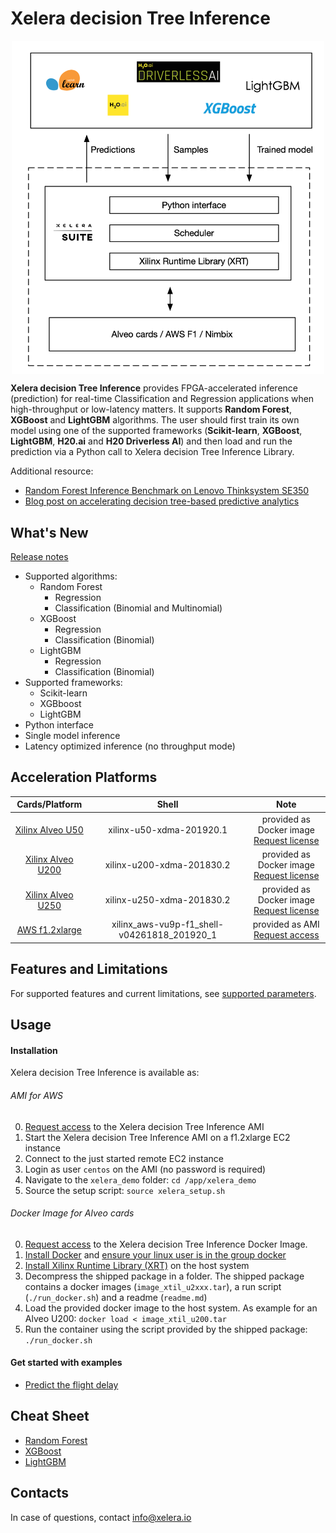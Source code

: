 # Xelera decision Tree Inference

<p align="center">
<img src="docs/images/Tree_Inference_overview.png" align="middle" width="500"/>
</p>

**Xelera decision Tree Inference** provides FPGA-accelerated inference (prediction) for real-time Classification and Regression applications when high-throughput or low-latency matters. It supports **Random Forest**, **XGBoost** and **LightGBM** algorithms. The user should first train its own model using one of the supported frameworks (**Scikit-learn**, **XGBoost**, **LightGBM**, **H20.ai** and **H20 Driverless AI**) and then load and run the prediction via a Python call to Xelera decision Tree Inference Library.


Additional resource:
* [Random Forest Inference Benchmark on Lenovo Thinksystem SE350](https://xelera.io/assets/downloads/Benchmarks/benchmark-001---edge-server-random-forest-inference.pdf)
* [Blog post on accelerating decision tree-based predictive analytics](https://xelera.io/blog/acceleration-of-decision-tree-ensembles)

## What's New
[Release notes](docs/releaseNotes.md)
* Supported algorithms:
    * Random Forest
        * Regression
        * Classification (Binomial and Multinomial)
    * XGBoost
        * Regression
        * Classification (Binomial)
    * LightGBM
        * Regression
        * Classification (Binomial)
* Supported frameworks:
    * Scikit-learn
    * XGBboost
    * LightGBM
* Python interface
* Single model inference
* Latency optimized inference (no throughput mode)

## Acceleration Platforms

|            Cards/Platform            |     Shell        |  Note        |
| :-------------------------: |:-------------------------: |:-------------------------: |
|   [Xilinx Alveo U50](https://www.xilinx.com/products/boards-and-kits/alveo/u50.html)  | xilinx-u50-xdma-201920.1  | provided as Docker image <br> [Request license](https://xelera.io/survey-aws-ami-xelera-tree-inference-engine) |
|   [Xilinx Alveo U200](https://www.xilinx.com/products/boards-and-kits/alveo/u200.html) | xilinx-u200-xdma-201830.2 | provided as Docker image <br> [Request license](https://xelera.io/survey-aws-ami-xelera-tree-inference-engine) |
|   [Xilinx Alveo U250](https://www.xilinx.com/products/boards-and-kits/alveo/u250.html)| xilinx-u250-xdma-201830.2 | provided as Docker image <br> [Request license](https://xelera.io/survey-aws-ami-xelera-tree-inference-engine) |
|   [AWS f1.2xlarge](https://aws.amazon.com/de/ec2/instance-types/f1/)                     | xilinx_aws-vu9p-f1_shell-v04261818_201920_1 | provided as AMI <br> [Request access](https://xelera.io/survey-aws-ami-xelera-tree-inference-engine)|

## Features and Limitations
For supported features and current limitations, see [supported parameters](docs/supportedFeatures.md).

## Usage

#### Installation

Xelera decision Tree Inference is available as:

###### AMI for AWS

0. [Request access](https://xelera.io/survey-aws-ami-xelera-tree-inference-engine) to the Xelera decision Tree Inference AMI
0. Start the Xelera decision Tree Inference AMI on a f1.2xlarge EC2 instance
1. Connect to the just started remote EC2 instance
2. Login as user `centos` on the AMI (no password is required)
3. Navigate to the `xelera_demo` folder: `cd /app/xelera_demo`
4. Source the setup script: `source xelera_setup.sh`

###### Docker Image for Alveo cards

0. [Request access](https://xelera.io/survey-aws-ami-xelera-tree-inference-engine) to the Xelera decision Tree Inference Docker Image.
1. [Install Docker](https://docs.docker.com/get-docker/) and [ensure your linux user is in the group docker](https://docs.docker.com/engine/install/linux-postinstall/)
2. [Install Xilinx Runtime Library (XRT)](https://github.com/Xilinx/XRT) on the host system
3. Decompress the shipped package in a folder. The shipped package contains a docker images (`image_xtil_u2xxx.tar`), a run script (`./run_docker.sh`) and a readme (`readme.md`)
4. Load the provided docker image to the host system. As example for an Alveo U200: `docker load < image_xtil_u200.tar`
5. Run the container using the script provided by the shipped package: `./run_docker.sh`

#### Get started with examples
* [Predict the flight delay](docs/exampleFlight.md)

## Cheat Sheet

* [Random Forest](docs/cheatSheetRF.md)
* [XGBoost](docs/cheatSheetXGBoost.md)
* [LightGBM](docs/cheatSheetLightGBM.md)

## Contacts

In case of questions, contact [info@xelera.io](mailto:info@xelera.io)

